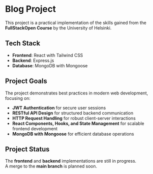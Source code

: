 # Blog Project  

This project is a practical implementation of the skills gained from the **FullStackOpen Course** by the University of Helsinki.  

## Tech Stack  

- **Frontend**: React with Tailwind CSS  
- **Backend**: Express.js  
- **Database**: MongoDB with Mongoose  

## Project Goals  

The project demonstrates best practices in modern web development, focusing on:  

- **JWT Authentication** for secure user sessions  
- **RESTful API Design** for structured backend communication  
- **HTTP Request Handling** for robust client-server interactions  
- **React Components, Hooks, and State Management** for scalable frontend development  
- **MongoDB with Mongoose** for efficient database operations  

## Project Status  

The **frontend** and **backend** implementations are still in progress.  
A merge to the **main branch** is planned soon.  

